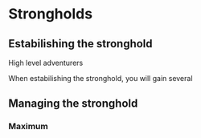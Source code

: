 # Strongholds

## Estabilishing the stronghold

High level adventurers

When estabilishing the stronghold, you will gain several

## Managing the stronghold

### Maximum